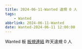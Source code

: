 ```yaml
---
title: 2024-06-11-Wanted 違規 0 人
tags:
    - Wanted
abbrlink: 2024-06-11-Wanted
date: Wanted-2024-06-11 12:00:00
---
```

Wanted 板 [板規連結](https://www.ptt.cc/bbs/Wanted/M.1608829773.A.D3B.html)
昨天違規 0 人
